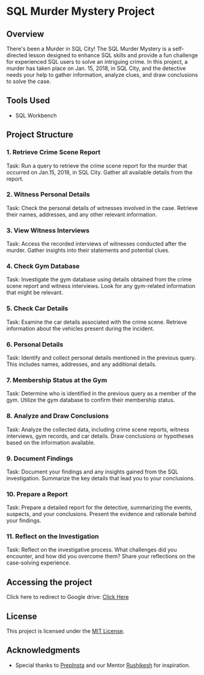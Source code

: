 # SQL Murder Mystery Project

## Overview

There's been a Murder in SQL City! The SQL Murder Mystery is a self-directed lesson designed to enhance SQL skills and provide a fun challenge for experienced SQL users to solve an intriguing crime. In this project, a murder has taken place on Jan. 15, 2018, in SQL City, and the detective needs your help to gather information, analyze clues, and draw conclusions to solve the case.

## Tools Used

- SQL Workbench

## Project Structure

### 1. Retrieve Crime Scene Report

Task: Run a query to retrieve the crime scene report for the murder that occurred on Jan.15, 2018, in SQL City. Gather all available details from the report.

### 2. Witness Personal Details

Task: Check the personal details of witnesses involved in the case. Retrieve their names, addresses, and any other relevant information.

### 3. View Witness Interviews

Task: Access the recorded interviews of witnesses conducted after the murder. Gather insights into their statements and potential clues.

### 4. Check Gym Database

Task: Investigate the gym database using details obtained from the crime scene report and witness interviews. Look for any gym-related information that might be relevant.

### 5. Check Car Details

Task: Examine the car details associated with the crime scene. Retrieve information about the vehicles present during the incident.

### 6. Personal Details

Task: Identify and collect personal details mentioned in the previous query. This includes names, addresses, and any additional details.

### 7. Membership Status at the Gym

Task: Determine who is identified in the previous query as a member of the gym. Utilize the gym database to confirm their membership status.

### 8. Analyze and Draw Conclusions

Task: Analyze the collected data, including crime scene reports, witness interviews, gym records, and car details. Draw conclusions or hypotheses based on the information available.

### 9. Document Findings

Task: Document your findings and any insights gained from the SQL investigation. Summarize the key details that lead you to your conclusions.

### 10. Prepare a Report

Task: Prepare a detailed report for the detective, summarizing the events, suspects, and your conclusions. Present the evidence and rationale behind your findings.

### 11. Reflect on the Investigation

Task: Reflect on the investigative process. What challenges did you encounter, and how did you overcome them? Share your reflections on the case-solving experience.



## Accessing the project

Click here to redirect to Google drive: 
   [Click Here](https://drive.google.com/drive/folders/1P3hVikkAieZ3EJehyeqD6L66KLl_DcDn?usp=sharing)

## License

This project is licensed under the [MIT License](LICENSE).

## Acknowledgments

- Special thanks to [PrepInsta](https://prepinstaprime.com/) and our Mentor [Rushikesh](https://github.com/rishikonapure) for inspiration.
